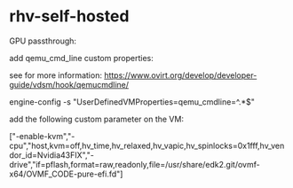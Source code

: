 # rhv-self-hosted

GPU passthrough:

add qemu_cmd_line custom properties:

see for more information: https://www.ovirt.org/develop/developer-guide/vdsm/hook/qemucmdline/

engine-config -s "UserDefinedVMProperties=qemu_cmdline=^.*$"

add the following custom parameter on the VM:

["-enable-kvm","-cpu","host,kvm=off,hv_time,hv_relaxed,hv_vapic,hv_spinlocks=0x1fff,hv_vendor_id=Nvidia43FIX","-drive","if=pflash,format=raw,readonly,file=/usr/share/edk2.git/ovmf-x64/OVMF_CODE-pure-efi.fd"]